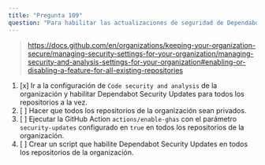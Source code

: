 ```yaml
---
title: "Pregunta 109"
question: "Para habilitar las actualizaciones de seguridad de Dependabot en todos los repositorios de una organización, debes:"
---
```



> https://docs.github.com/en/organizations/keeping-your-organization-secure/managing-security-settings-for-your-organization/managing-security-and-analysis-settings-for-your-organization#enabling-or-disabling-a-feature-for-all-existing-repositories
1. [x] Ir a la configuración de `Code security and analysis` de la organización y habilitar Dependabot Security Updates para todos los repositorios a la vez.
1. [ ] Hacer que todos los repositorios de la organización sean privados.
1. [ ] Ejecutar la GitHub Action `actions/enable-ghas` con el parámetro `security-updates` configurado en `true` en todos los repositorios de la organización.
1. [ ] Crear un script que habilite Dependabot Security Updates en todos los repositorios de la organización.
